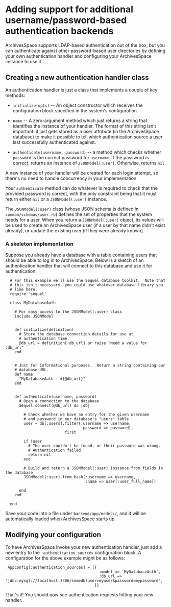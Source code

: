 Adding support for additional username/password-based authentication backends
=============================================================================

ArchivesSpace supports LDAP-based authentication out of the box, but
you can authenticate against other password-based user directories by
defining your own authentication handler and configuring your
ArchivesSpace instance to use it.


Creating a new authentication handler class
-------------------------------------------

An authentication handler is just a class that implements a couple of
key methods:

  * `initialize(opts)` -- An object constructor which receives the
    configuration block specified in the system's configuration.

  * `name` -- A zero-argument method which just returns a string that
    identifies the instance of your handler.  The format of this
    string isn't important: it just gets stored as a user attribute
    (in the ArchivesSpace database) to make it possible to tell which
    authentication source a user last successfully authenticated
    against.

  * `authenticate(username, password)` -- a method which checks
    whether `password` is the correct password for `username`.  If the
    password is correct, returns an instance of `JSONModel(:user)`.
    Otherwise, returns `nil`.

A new instance of your handler will be created for each login attempt,
so there's no need to handle concurrency in your implementation.

Your `authenticate` method can do whatever is required to check that
the provided password is correct, with the only constraint being that
it must return either `nil` or a `JSONModel(:user)` instance.

The `JSONModel(:user)` class (whose JSON schema is defined in
`common/schemas/user.rb`) defines the set of properties that the
system needs for a user.  When you return a `JSONModel(:user)` object,
its values will be used to create an ArchivesSpace user (if a user by
that name didn't exist already), or update the existing user (if they
were already known).


### A skeleton implementation

Suppose you already have a database with a table containing users that
should be able to log in to ArchivesSpace.  Below is a sketch of an
authentication handler that will connect to this database and use it
for authentication.


      # For this example we'll use the Sequel database toolkit.  Note that
      # this isn't necessary--you could use whatever database library you
      # like here.
      require 'sequel'

      class MyDatabaseAuth

        # For easy access to the JSONModel(:user) class
        include JSONModel


        def initialize(definition)
          # Store the database connection details for use at
          # authentication time.
          @db_url = definition[:db_url] or raise "Need a value for :db_url"
        end


        # Just for informational purposes.  Return a string containing our
        # database URL.
        def name
          "MyDatabaseAuth - #{@db_url}"
        end


        def authenticate(username, password)
          # Open a connection to the database
          Sequel.connect(@db_url) do |db|

            # Check whether we have an entry for the given username
            # and password in our database's "users" table
            user = db[:users].filter(:username => username,
                                     :password => password).
                              first

            if !user
              # The user couldn't be found, or their password was wrong.
              # Authentication failed.
              return nil
            end

            # Build and return a JSONModel(:user) instance from fields in the database
            JSONModel(:user).from_hash(:username => username,
                                       :name => user[:user_full_name])

          end
        end

      end


Save your code into a file under `backend/app/models/`, and it will be
automatically loaded when ArchivesSpace starts up.



Modifying your configuration
----------------------------

To have ArchivesSpace invoke your new authentication handler, just add
a new entry to the `:authentication_sources` configuration block.
A configuration for the above example might be as follows:

     AppConfig[:authentication_sources] = [{
                                             :model => 'MyDatabaseAuth',
                                             :db_url => 'jdbc:mysql://localhost:3306/somedb?user=myuser&password=mypassword',
                                           }]

That's it!  You should now see authentication requests hitting your
new handler.
